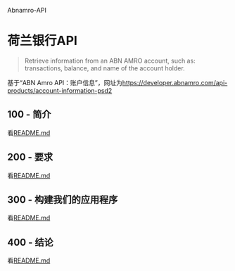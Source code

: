 Abnamro-API

# 荷兰银行API

> Retrieve information from an ABN AMRO account, such as: transactions, balance, and name of the account holder.

基于“ABN Amro API：账户信息”，网址为<https://developer.abnamro.com/api-products/account-information-psd2>

## 100 - 简介

看[README.md](./100/README.md)

## 200 - 要求

看[README.md](./200/README.md)

## 300 - 构建我们的应用程序

看[README.md](./300/README.md)

## 400 - 结论

看[README.md](./400/README.md)
